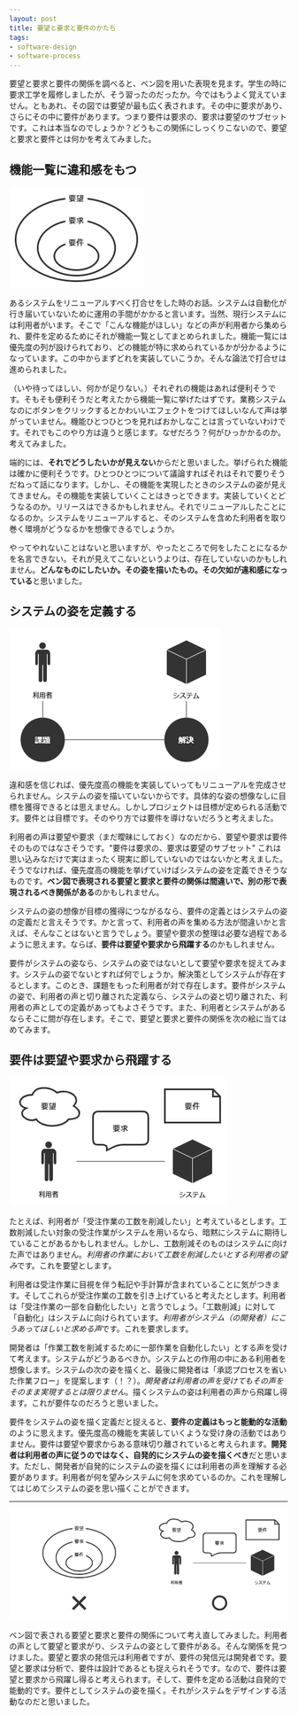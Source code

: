 ```yaml
---
layout: post
title: 要望と要求と要件のかたち
tags: 
- software-design
- software-process
---
```


要望と要求と要件の関係を調べると、ベン図を用いた表現を見ます。学生の時に要求工学を履修しましたが、そう習ったのだったか。今ではもうよく覚えていません。ともあれ、その図では要望が最も広く表されます。その中に要求があり、さらにその中に要件があります。つまり要件は要求の、要求は要望のサブセットです。これは本当なのでしょうか？どうもこの関係にしっくりこないので、要望と要求と要件とは何かを考えてみました。

## 機能一覧に違和感をもつ

![ベン図で表される関係](../images/form-of-request-and-requirement/figure-1.png)

あるシステムをリニューアルすべく打合せをした時のお話。システムは自動化が行き届いていないために運用の手間がかかると言います。当然、現行システムには利用者がいます。そこで「こんな機能がほしい」などの声が利用者から集められ、要件を定めるためにそれが機能一覧としてまとめられました。機能一覧には優先度の列が設けられており、どの機能が特に求められているかが分かるようになっています。この中からまずどれを実装していこうか。そんな論法で打合せは進められました。

（いや待ってほしい、何かが足りない。）それぞれの機能はあれば便利そうです。そもそも便利そうだと考えたから機能一覧に挙げたはずです。業務システムなのにボタンをクリックするとかわいいエフェクトをつけてほしいなんて声は挙がっていません。機能ひとつひとつを見ればおかしなことは言っていないわけです。それでもこのやり方は違うと感じます。なぜだろう？何がひっかかるのか。考えてみました。

端的には、**それでどうしたいかが見えない**からだと思いました。挙げられた機能は確かに便利そうです。ひとつひとつについて議論すればそれはそれで要りそうだねって話になります。しかし、その機能を実現したときのシステムの姿が見えてきません。その機能を実装していくことはきっとできます。実装していくとどうなるのか。リリースはできるかもしれません。それでリニューアルしたことになるのか。システムをリニューアルすると、そのシステムを含めた利用者を取り巻く環境がどうなるかを想像できるでしょうか。

やってやれないことはないと思いますが、やったところで何をしたことになるかを名言できない。それが見えてこないというよりは、存在していないのかもしれません。**どんなものにしたいか。その姿を描いたもの。その欠如が違和感になっている**と思いました。

## システムの姿を定義する

![課題と解決](../images/form-of-request-and-requirement/figure-2.png)

違和感を信じれば、優先度高の機能を実装していってもリニューアルを完成させられません。システムの姿を描いていないからです。具体的な姿の想像なしに目標を獲得できるとは思えません。しかしプロジェクトは目標が定められる活動です。要件とは目標です。そのやり方では要件を導けないだろうと考えました。

利用者の声は要望や要求（まだ曖昧にしておく）なのだから、要望や要求は要件そのものではなさそうです。"要件は要求の、要求は要望のサブセット" これは思い込みなだけで実はまったく現実に即していないのではないかと考えました。そうでなければ、優先度高の機能を挙げていけばシステムの姿を定義できそうなものです。**ベン図で表現される要望と要求と要件の関係は間違いで、別の形で表現されるべき関係がある**のかもしれません。

システムの姿の想像が目標の獲得につながるなら、要件の定義とはシステムの姿の定義だと言えそうです。かと言って、利用者の声を集める方法が間違いかと言えば、そんなことはないと言うでしょう。要望や要求の整理は必要な過程であるように思えます。ならば、**要件は要望や要求から飛躍する**のかもしれません。

要件がシステムの姿なら、システムの姿ではないとして要望や要求を捉えてみます。システムの姿でないとすれば何でしょうか。解決策としてシステムが存在するとします。このとき、課題をもった利用者が対で存在します。要件がシステムの姿で、利用者の声と切り離された定義なら、システムの姿と切り離された、利用者の声としての定義があってもよさそうです。また、利用者とシステムがあるならそこに間が存在します。そこで、要望と要求と要件の関係を次の絵に当てはめてみます。

## 要件は要望や要求から飛躍する

![利用者の声とシステムの姿](../images/form-of-request-and-requirement/figure-3.png)

たとえば、利用者が「受注作業の工数を削減したい」と考えているとします。工数削減したい対象の受注作業がシステムを用いるなら、暗黙にシステムに期待していることがあるかもしれません。しかし、工数削減そのものはシステムに向けた声ではありません。*利用者の作業において工数を削減したいとする利用者の望み*です。これを要望とします。

利用者は受注作業に目視を伴う転記や手計算が含まれていることに気がつきます。そしてこれらが受注作業の工数を引き上げていると考えたとします。利用者は「受注作業の一部を自動化したい」と言うでしょう。「工数削減」に対して「自動化」はシステムに向けられています。*利用者がシステム（の開発者）にこうあってほしいと求める声*です。これを要求します。

開発者は「作業工数を削減するために一部作業を自動化したい」とする声を受けて考えます。システムがどうあるべきか。システムとの作用の中にある利用者を想像します。システムの次の姿を描くと、最後に開発者は「承認プロセスを省いた作業フロー」を提案します（！？）。*開発者は利用者の声を受けてもその声をそのまま実現するとは限りません*。描くシステムの姿は利用者の声から飛躍し得ます。これが要件なのだろうと思いました。

要件をシステムの姿を描く定義だと捉えると、**要件の定義はもっと能動的な活動**のように思えます。優先度高の機能を実装していくような受け身の活動ではありません。要件は要望や要求からある意味切り離されていると考えられます。**開発者は利用者の声に従うのではなく、自発的にシステムの姿を描くべき**だと思います。ただし、開発者が自発的にシステムの姿を描くには利用者の声を理解する必要があります。利用者が何を望みシステムに何を求めているのか。これを理解してはじめてシステムの姿を思い描くことができます。

---

![要望と要求と要件の新しいかたち](../images/form-of-request-and-requirement/figure-4.png)

ベン図で表される要望と要求と要件の関係について考え直してみました。利用者の声として要望と要求がり、システムの姿として要件がある。そんな関係を見つけました。要望と要求の発信元は利用者ですが、要件の発信元は開発者です。要望と要求は分析で、要件は設計であるとも捉えられそうです。なので、要件は要望と要求から飛躍し得ると考えられます。そして、要件を定める活動は自発的で能動的です。要件としてシステムの姿を描く。それがシステムをデザインする活動なのだと思いました。
